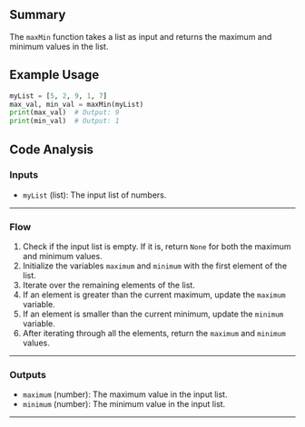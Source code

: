 ## Summary
The `maxMin` function takes a list as input and returns the maximum and minimum values in the list.

## Example Usage
```python
myList = [5, 2, 9, 1, 7]
max_val, min_val = maxMin(myList)
print(max_val)  # Output: 9
print(min_val)  # Output: 1
```

## Code Analysis
### Inputs
- `myList` (list): The input list of numbers.
___
### Flow
1. Check if the input list is empty. If it is, return `None` for both the maximum and minimum values.
2. Initialize the variables `maximum` and `minimum` with the first element of the list.
3. Iterate over the remaining elements of the list.
4. If an element is greater than the current maximum, update the `maximum` variable.
5. If an element is smaller than the current minimum, update the `minimum` variable.
6. After iterating through all the elements, return the `maximum` and `minimum` values.
___
### Outputs
- `maximum` (number): The maximum value in the input list.
- `minimum` (number): The minimum value in the input list.
___
